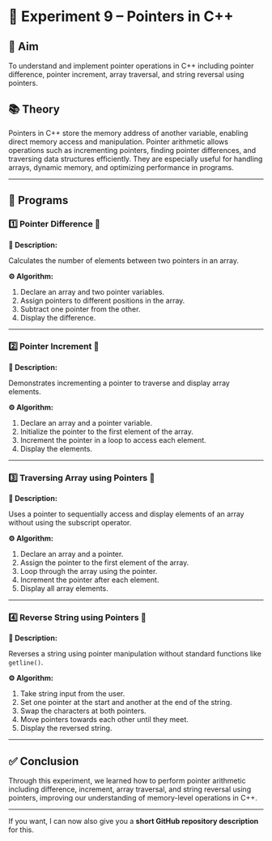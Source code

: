 # 🔹 Experiment 9 – Pointers in C++

## 🎯 **Aim**

To understand and implement pointer operations in C++ including pointer difference, pointer increment, array traversal, and string reversal using pointers.

## 📚 **Theory**

Pointers in C++ store the memory address of another variable, enabling direct memory access and manipulation. Pointer arithmetic allows operations such as incrementing pointers, finding pointer differences, and traversing data structures efficiently. They are especially useful for handling arrays, dynamic memory, and optimizing performance in programs.

---

## 📜 **Programs**

### 1️⃣ Pointer Difference 🔹

**📝 Description:**

Calculates the number of elements between two pointers in an array.

**⚙️ Algorithm:**

1. Declare an array and two pointer variables.
2. Assign pointers to different positions in the array.
3. Subtract one pointer from the other.
4. Display the difference.

---

### 2️⃣ Pointer Increment 🔹

**📝 Description:**

Demonstrates incrementing a pointer to traverse and display array elements.

**⚙️ Algorithm:**

1. Declare an array and a pointer variable.
2. Initialize the pointer to the first element of the array.
3. Increment the pointer in a loop to access each element.
4. Display the elements.

---

### 3️⃣ Traversing Array using Pointers 🔹

**📝 Description:**

Uses a pointer to sequentially access and display elements of an array without using the subscript operator.

**⚙️ Algorithm:**

1. Declare an array and a pointer.
2. Assign the pointer to the first element of the array.
3. Loop through the array using the pointer.
4. Increment the pointer after each element.
5. Display all array elements.

---

### 4️⃣ Reverse String using Pointers 🔹

**📝 Description:**

Reverses a string using pointer manipulation without standard functions like `getline()`.

**⚙️ Algorithm:**

1. Take string input from the user.
2. Set one pointer at the start and another at the end of the string.
3. Swap the characters at both pointers.
4. Move pointers towards each other until they meet.
5. Display the reversed string.

---

## ✅ **Conclusion**

Through this experiment, we learned how to perform pointer arithmetic including difference, increment, array traversal, and string reversal using pointers, improving our understanding of memory-level operations in C++.

---

If you want, I can now also give you a **short GitHub repository description** for this.
